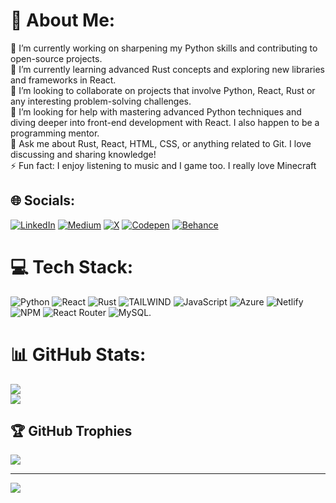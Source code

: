 # 💫 About Me:
🔭 I’m currently working on sharpening my Python skills and contributing to open-source projects.<br>🌱 I’m currently learning advanced Rust concepts and exploring new libraries and frameworks in React.<br>👯 I’m looking to collaborate on projects that involve Python, React, Rust or any interesting problem-solving challenges.<br>🤔 I’m looking for help with mastering advanced Python techniques and diving deeper into front-end development with React. I also happen to be a programming mentor. <br>💬 Ask me about Rust, React, HTML, CSS, or anything related to Git. I love discussing and sharing knowledge!<br>⚡ Fun fact: I enjoy listening to music and I game too. I really love Minecraft


## 🌐 Socials:
[![LinkedIn](https://img.shields.io/badge/LinkedIn-%230077B5.svg?logo=linkedin&logoColor=white)](https://www.linkedin.com/in/leon-munene-0a49a8238/) [![Medium](https://img.shields.io/badge/Medium-12100E?logo=medium&logoColor=white)](https://medium.com/@Leonmunene) [![X](https://img.shields.io/badge/X-black.svg?logo=X&logoColor=white)](https://x.com/@leon_nex) [![Codepen](https://img.shields.io/badge/Codepen-000000?style=for-the-badge&logo=codepen&logoColor=white)](https://codepen.io/Leon8M) [![Behance](https://img.shields.io/badge/Behance-1769ff?logo=behance&logoColor=white)](https://www.behance.net/leonmunene) 

# 💻 Tech Stack:
![Python](https://img.shields.io/badge/python-3670A0?style=for-the-badge&logo=python&logoColor=ffdd54)  ![React](https://img.shields.io/badge/react-%2320232a.svg?style=for-the-badge&logo=react&logoColor=%2361DAFB) ![Rust](https://img.shields.io/badge/rust-%23000000.svg?style=for-the-badge&logo=rust&logoColor=white) ![TAILWIND](https://img.shields.io/badge/tailwind-%2300000f.svg?style=for-the-badge&logo=tailwind&logoColor=white)
![JavaScript](https://img.shields.io/badge/javascript-%23323330.svg?style=for-the-badge&logo=javascript&logoColor=%23F7DF1E) ![Azure](https://img.shields.io/badge/azure-%230072C6.svg?style=for-the-badge&logo=microsoftazure&logoColor=white) ![Netlify](https://img.shields.io/badge/netlify-%23000000.svg?style=for-the-badge&logo=netlify&logoColor=#00C7B7)![NPM](https://img.shields.io/badge/NPM-%23CB3837.svg?style=for-the-badge&logo=npm&logoColor=white) ![React Router](https://img.shields.io/badge/React_Router-CA4245?style=for-the-badge&logo=react-router&logoColor=white) ![MySQL](https://img.shields.io/badge/mysql-%2300000f.svg?style=for-the-badge&logo=mysql&logoColor=white).

# 📊 GitHub Stats:
![](https://github-readme-streak-stats.herokuapp.com/?user=Leon8M&theme=dark&hide_border=false)<br/>
![](https://github-readme-stats.vercel.app/api/top-langs/?username=Leon8M&theme=dark&hide_border=false&include_all_commits=true&count_private=true&layout=compact)

## 🏆 GitHub Trophies
![](https://github-profile-trophy.vercel.app/?username=Leon8M&theme=onedark&no-frame=false&no-bg=false&margin-w=4)

---
[![](https://visitcount.itsvg.in/api?id=Leon8M&icon=2&color=9)](https://visitcount.itsvg.in)

<!-- Proudly created with GPRM ( https://gprm.itsvg.in ) -->
